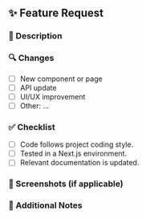 ## ✨ Feature Request

### 📌 Description

<!-- Clearly describe the feature you have added or updated. -->
<!-- Explain why this feature is necessary. -->

### 🔍 Changes

- [ ] New component or page
- [ ] API update
- [ ] UI/UX improvement
- [ ] Other: ...

### ✅ Checklist

- [ ] Code follows project coding style.
- [ ] Tested in a Next.js environment.
- [ ] Relevant documentation is updated.

### 📸 Screenshots (if applicable)

<!-- Attach screenshots or GIFs here -->

### 💬 Additional Notes

<!-- Add any extra context -->
